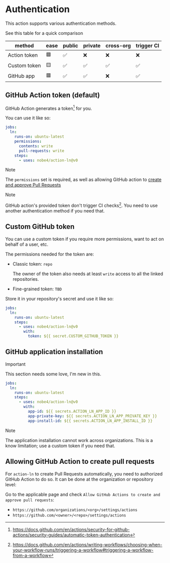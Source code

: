 # Authentication

This action supports various authentication methods.

See this table for a quick comparison

| method       | ease | public | private | cross-org | trigger CI |
| ---          | ---  | ---    | ---     | ---       | ---        |
| Action token | 🟩   | ✅     | ❌      | ❌        | ❌         |
| Custom token | 🟨   | ✅     | ✅      | ✅        | ✅         |
| GitHub app   | 🟥   | ✅     | ✅      | ❌        | ✅         |

## GitHub Action token (default)

GitHub Action generates a token[^automatic-token-authentication] for you.

You can use it like so:

```yaml
jobs:
  ln:
    runs-on: ubuntu-latest
    permissions:
      contents: write
      pull-requests: write
    steps:
      - uses: nobe4/action-ln@v0
```

> [!NOTE]
> The `permissions` set is required, as well as allowing GitHub action to
> [create and approve Pull
> Requests](#allowing-github-action-to-create-pull-requests)

> [!NOTE]
> GitHub action's provided token don't trigger CI checks[^automatic-token-ci-checks-trigger].
> You need to use another authentication method if you need that.

## Custom GitHub token

You can use a custom token if you require more permissions, want to act on
behalf of a user, etc.

The permissions needed for the token are:

- Classic token: `repo`

  The owner of the token also needs at least `write` access to all the linked
  repositories.

- Fine-grained token: `TBD`

Store it in your repository's secret and use it like so:

```yaml
jobs:
  ln:
    runs-on: ubuntu-latest
    steps:
      - uses: nobe4/action-ln@v0
        with:
          token: ${{ secret.CUSTOM_GITHUB_TOKEN }}
```

## GitHub application installation

> [!IMPORTANT]
> This section needs some love, I'm new in this.

```yaml
jobs:
  ln:
    runs-on: ubuntu-latest
    steps:
      - uses: nobe4/action-ln@v0
        with:
          app-id: ${{ secrets.ACTION_LN_APP_ID }}
          app-private-key: ${{ secrets.ACTION_LN_APP_PRIVATE_KEY }}
          app-install-id: ${{ secrets.ACTION_LN_APP_INSTALL_ID }}
```

> [!NOTE]
> The application installation cannot work across organizations. This is a know
> limitation; use a custom token if you need that.

## Allowing GitHub Action to create pull requests

For `action-ln` to create Pull Requests automatically, you need to authorized
GitHub Action to do so. It can be done at the organization or repository level:

Go to the applicable page and check `Allow GitHub Actions to create and approve
pull requests`:
- `https://github.com/organizations/<org>/settings/actions`
- `https://github.com/<owner>/<repo>/settings/actions`


[^automatic-token-authentication]: https://docs.github.com/en/actions/security-for-github-actions/security-guides/automatic-token-authentication
[^automatic-token-ci-checks-trigger]: https://docs.github.com/en/actions/writing-workflows/choosing-when-your-workflow-runs/triggering-a-workflow#triggering-a-workflow-from-a-workflow
